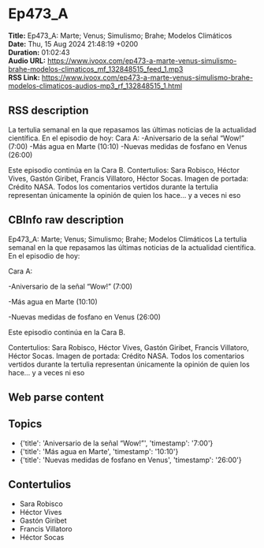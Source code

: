 # Ep473_A  
**Title:** Ep473_A: Marte; Venus; Simulismo; Brahe; Modelos Climáticos  
**Date:** Thu, 15 Aug 2024 21:48:19 +0200  
**Duration:** 01:02:43  
**Audio URL:** https://www.ivoox.com/ep473-a-marte-venus-simulismo-brahe-modelos-climaticos_mf_132848515_feed_1.mp3  
**RSS Link:** https://www.ivoox.com/ep473-a-marte-venus-simulismo-brahe-modelos-climaticos-audios-mp3_rf_132848515_1.html  

## RSS description
La tertulia semanal en la que repasamos las últimas noticias de la actualidad científica. En el episodio de hoy:
Cara A:
-Aniversario de la señal “Wow!” (7:00)
-Más agua en Marte (10:10)
-Nuevas medidas de fosfano en Venus (26:00)

Este episodio continúa en la Cara B.
Contertulios: Sara Robisco, Héctor Vives, Gastón Giribet, Francis Villatoro, Héctor Socas. Imagen de portada: Crédito NASA. Todos los comentarios vertidos durante la tertulia representan únicamente la opinión de quien los hace... y a veces ni eso

## CBInfo raw description
Ep473_A: Marte; Venus; Simulismo; Brahe; Modelos Climáticos
La tertulia semanal en la que repasamos las últimas noticias de la actualidad científica. En el episodio de hoy:

Cara A:

-Aniversario de la señal “Wow!” (7:00)

-Más agua en Marte (10:10)

-Nuevas medidas de fosfano en Venus (26:00)



Este episodio continúa en la Cara B.

Contertulios: Sara Robisco, Héctor Vives, Gastón Giribet, Francis Villatoro, Héctor Socas. Imagen de portada: Crédito NASA. Todos los comentarios vertidos durante la tertulia representan únicamente la opinión de quien los hace... y a veces ni eso


## Web parse content


## Topics
- {'title': 'Aniversario de la señal “Wow!”', 'timestamp': '7:00'}
- {'title': 'Más agua en Marte', 'timestamp': '10:10'}
- {'title': 'Nuevas medidas de fosfano en Venus', 'timestamp': '26:00'}
## Contertulios
- Sara Robisco
- Héctor Vives
- Gastón Giribet
- Francis Villatoro
- Héctor Socas